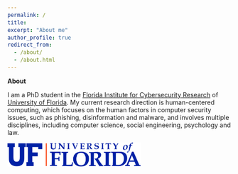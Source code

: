 ```yaml
---
permalink: /
title: 
excerpt: "About me"
author_profile: true
redirect_from: 
  - /about/
  - /about.html
---
```


**About**

I am a PhD student in the [Florida Institute for Cybersecurity Research](https://fics.institute.ufl.edu/) of [University of Florida](https://www.ufl.edu/). My current research direction is human-centered computing, which focuses on the human factors in computer security issues, such as phishing, disinformation and malware, and involves multiple disciplines, including computer science, social engineering, psychology and law.


<img src="/files/Horizontal_Logo-RGB_Raster-BLUE_ORANGE.png" alt="UF Logo" width="300">
